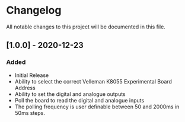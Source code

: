 # Changelog
All notable changes to this project will be documented in this file.

## [1.0.0] - 2020-12-23
### Added
- Initial Release
- Ability to select the correct Velleman K8055 Experimental Board Address
- Ability to set the digital and analogue outputs
- Poll the board to read the digital and analogue inputs 
- The polling frequency is user definable between 50 and 2000ms in 50ms steps.


